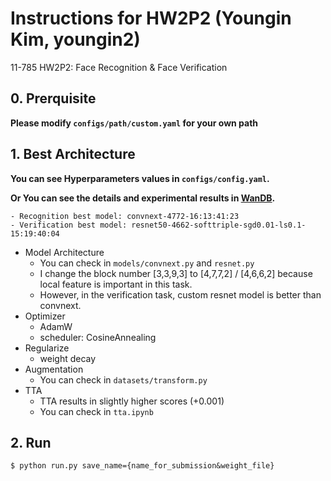 # Instructions for HW2P2 (Youngin Kim, youngin2)
11-785 HW2P2: Face Recognition & Face Verification

## 0. Prerquisite

**Please modify `configs/path/custom.yaml` for your own path**


## 1. Best Architecture

**You can see Hyperparameters values in `configs/config.yaml`.**

**Or You can see the details and experimental results in [WanDB](https://wandb.ai/normalkim/cmu-hw2p2?workspace=user-normalkim).**

    - Recognition best model: convnext-4772-16:13:41:23
    - Verification best model: resnet50-4662-softtriple-sgd0.01-ls0.1-15:19:40:04

- Model Architecture
    - You can check in `models/convnext.py` and `resnet.py`
    - I change the block number [3,3,9,3] to [4,7,7,2] / [4,6,6,2] because local feature is important in this task.
    - However, in the verification task, custom resnet model is better than convnext.
- Optimizer 
    - AdamW
    - scheduler: CosineAnnealing
- Regularize
    - weight decay
- Augmentation
    - You can check in `datasets/transform.py`
- TTA
  - TTA results in slightly higher scores (+0.001)
  - You can check in `tta.ipynb`

## 2. Run
```
$ python run.py save_name={name_for_submission&weight_file}
```
